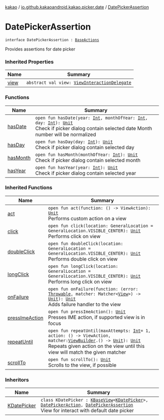 [kakao](../../index.md) / [io.github.kakaoandroid.kakao.picker.date](../index.md) / [DatePickerAssertion](./index.md)

# DatePickerAssertion

`interface DatePickerAssertion : `[`BaseActions`](../../io.github.kakaoandroid.kakao.common.actions/-base-actions/index.md)

Provides assertions for date picker

### Inherited Properties

| Name | Summary |
|---|---|
| [view](../../io.github.kakaoandroid.kakao.common.actions/-base-actions/view.md) | `abstract val view: `[`ViewInteractionDelegate`](../../io.github.kakaoandroid.kakao.delegate/-view-interaction-delegate/index.md) |

### Functions

| Name | Summary |
|---|---|
| [hasDate](has-date.md) | `open fun hasDate(year: `[`Int`](https://kotlinlang.org/api/latest/jvm/stdlib/kotlin/-int/index.html)`, monthOfYear: `[`Int`](https://kotlinlang.org/api/latest/jvm/stdlib/kotlin/-int/index.html)`, day: `[`Int`](https://kotlinlang.org/api/latest/jvm/stdlib/kotlin/-int/index.html)`): `[`Unit`](https://kotlinlang.org/api/latest/jvm/stdlib/kotlin/-unit/index.html)<br>Check if picker dialog contain selected date Month number will be normalized |
| [hasDay](has-day.md) | `open fun hasDay(day: `[`Int`](https://kotlinlang.org/api/latest/jvm/stdlib/kotlin/-int/index.html)`): `[`Unit`](https://kotlinlang.org/api/latest/jvm/stdlib/kotlin/-unit/index.html)<br>Check if picker dialog contain selected day |
| [hasMonth](has-month.md) | `open fun hasMonth(monthOfYear: `[`Int`](https://kotlinlang.org/api/latest/jvm/stdlib/kotlin/-int/index.html)`): `[`Unit`](https://kotlinlang.org/api/latest/jvm/stdlib/kotlin/-unit/index.html)<br>Check if picker dialog contain selected month |
| [hasYear](has-year.md) | `open fun hasYear(year: `[`Int`](https://kotlinlang.org/api/latest/jvm/stdlib/kotlin/-int/index.html)`): `[`Unit`](https://kotlinlang.org/api/latest/jvm/stdlib/kotlin/-unit/index.html)<br>Check if picker dialog contain selected year |

### Inherited Functions

| Name | Summary |
|---|---|
| [act](../../io.github.kakaoandroid.kakao.common.actions/-base-actions/act.md) | `open fun act(function: () -> ViewAction): `[`Unit`](https://kotlinlang.org/api/latest/jvm/stdlib/kotlin/-unit/index.html)<br>Performs custom action on a view |
| [click](../../io.github.kakaoandroid.kakao.common.actions/-base-actions/click.md) | `open fun click(location: GeneralLocation = GeneralLocation.VISIBLE_CENTER): `[`Unit`](https://kotlinlang.org/api/latest/jvm/stdlib/kotlin/-unit/index.html)<br>Performs click on view |
| [doubleClick](../../io.github.kakaoandroid.kakao.common.actions/-base-actions/double-click.md) | `open fun doubleClick(location: GeneralLocation = GeneralLocation.VISIBLE_CENTER): `[`Unit`](https://kotlinlang.org/api/latest/jvm/stdlib/kotlin/-unit/index.html)<br>Performs double click on view |
| [longClick](../../io.github.kakaoandroid.kakao.common.actions/-base-actions/long-click.md) | `open fun longClick(location: GeneralLocation = GeneralLocation.VISIBLE_CENTER): `[`Unit`](https://kotlinlang.org/api/latest/jvm/stdlib/kotlin/-unit/index.html)<br>Performs long click on view |
| [onFailure](../../io.github.kakaoandroid.kakao.common.actions/-base-actions/on-failure.md) | `open fun onFailure(function: (error: `[`Throwable`](https://kotlinlang.org/api/latest/jvm/stdlib/kotlin/-throwable/index.html)`, matcher: Matcher<`[`View`](https://developer.android.com/reference/android/view/View.html)`>) -> `[`Unit`](https://kotlinlang.org/api/latest/jvm/stdlib/kotlin/-unit/index.html)`): `[`Unit`](https://kotlinlang.org/api/latest/jvm/stdlib/kotlin/-unit/index.html)<br>Adds failure handler to the view |
| [pressImeAction](../../io.github.kakaoandroid.kakao.common.actions/-base-actions/press-ime-action.md) | `open fun pressImeAction(): `[`Unit`](https://kotlinlang.org/api/latest/jvm/stdlib/kotlin/-unit/index.html)<br>Presses IME action, if supported view is in focus |
| [repeatUntil](../../io.github.kakaoandroid.kakao.common.actions/-base-actions/repeat-until.md) | `open fun repeatUntil(maxAttempts: `[`Int`](https://kotlinlang.org/api/latest/jvm/stdlib/kotlin/-int/index.html)` = 1, action: () -> ViewAction, matcher: `[`ViewBuilder`](../../io.github.kakaoandroid.kakao.common.builders/-view-builder/index.md)`.() -> `[`Unit`](https://kotlinlang.org/api/latest/jvm/stdlib/kotlin/-unit/index.html)`): `[`Unit`](https://kotlinlang.org/api/latest/jvm/stdlib/kotlin/-unit/index.html)<br>Repeats given action on the view until this view will match the given matcher |
| [scrollTo](../../io.github.kakaoandroid.kakao.common.actions/-base-actions/scroll-to.md) | `open fun scrollTo(): `[`Unit`](https://kotlinlang.org/api/latest/jvm/stdlib/kotlin/-unit/index.html)<br>Scrolls to the view, if possible |

### Inheritors

| Name | Summary |
|---|---|
| [KDatePicker](../-k-date-picker/index.md) | `class KDatePicker : `[`KBaseView`](../../io.github.kakaoandroid.kakao.common.views/-k-base-view/index.md)`<`[`KDatePicker`](../-k-date-picker/index.md)`>, `[`DatePickerAction`](../-date-picker-action/index.md)`, `[`DatePickerAssertion`](./index.md)<br>View for interact with default date picker |

